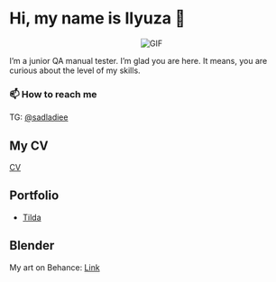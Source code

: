 # Hi, my name is Ilyuza  🦕

<div align="center">

![GIF](https://media.giphy.com/media/l0K4n42JVSqqUvAQg/giphy.gif)
  
</div>

I’m a junior QA manual tester. I’m glad you are here. It means, you are curious about the level of my skills.

### 📫 How to reach me 
TG: [@sadladiee](https://t.me/sadladiee)

## My CV 

[CV](https://docs.google.com/document/d/1_Z1iSxTqcShc2n-RASFmaVSi9cD2urQ7Qq6T2Qktgu0/edit?pli=1&tab=t.0#heading=h.2ci3rnivy5z4)


## Portfolio 
- [Tilda]([https://docs.google.com/document/d/1FOxl8VP6xXKwv8bGm2Of2660_um53vmb7SQbPd31OOs/edit?tab=t.0#heading=h.gjdgxs](https://cvnabiullina.tilda.ws/))

## Blender 

My art on Behance: [Link](https://www.behance.net/c7f6dee6)

